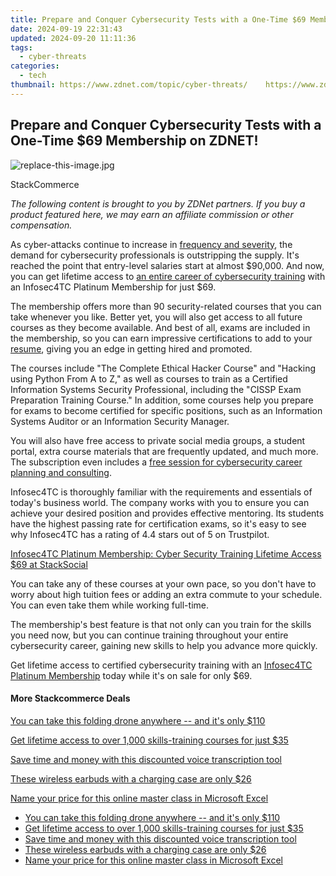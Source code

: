 ```yaml
---
title: Prepare and Conquer Cybersecurity Tests with a One-Time $69 Membership on ZDNET!
date: 2024-09-19 22:31:43
updated: 2024-09-20 11:11:36
tags:
  - cyber-threats
categories:
  - tech
thumbnail: https://www.zdnet.com/topic/cyber-threats/    https://www.zdnet.com/a/img/resize/8f4594e89d985cc08aa555f0b3cd8c8ade581dc5/2022/08/25/80ab1535-669e-4374-b345-22ee0c4e0573/zd-infosec4tc.jpg?width=170&height=96&fit=crop&auto=webp
---
```


## Prepare and Conquer Cybersecurity Tests with a One-Time $69 Membership on ZDNET!

![replace-this-image.jpg](https://www.zdnet.com/a/img/resize/62c86bd41910b7377fac6f656371d71d6040fc9b/2022/08/25/80ab1535-669e-4374-b345-22ee0c4e0573/zd-infosec4tc.jpg?auto=webp&width=1280)

StackCommerce

_The following content is brought to you by ZDNet partners. If you buy a product featured here, we may earn an affiliate commission or other compensation._

As cyber-attacks continue to increase in [frequency and severity](https://www.zdnet.com/article/google-blocked-largest-web-ddos-ever/), the demand for cybersecurity professionals is outstripping the supply. It's reached the point that entry-level salaries start at almost $90,000\. And now, you can get lifetime access to [an entire career of cybersecurity training](https://stacksocial.com/sales/infosec4tc-platinum-membership-lifetime-access?utm%5Fsource=zdnet.com&utm%5Fmedium=referral&utm%5Fcampaign=infosec4tc-platinum-membership-lifetime-access&utm%5Fterm=scsf-552722&utm%5Fcontent=a0x1P000004lhZSQAY&scsonar=1&aid=a-ceempx7z) with an Infosec4TC Platinum Membership for just $69.

The membership offers more than 90 security-related courses that you can take whenever you like. Better yet, you will also get access to all future courses as they become available. And best of all, exams are included in the membership, so you can earn impressive certifications to add to your [resume](https://www.zdnet.com/article/get-an-ai-resume-writer-website-job-board-and-much-more-for-only-40/), giving you an edge in getting hired and promoted.

The courses include "The Complete Ethical Hacker Course" and "Hacking using Python From A to Z," as well as courses to train as a Certified Information Systems Security Professional, including the "CISSP Exam Preparation Training Course." In addition, some courses help you prepare for exams to become certified for specific positions, such as an Information Systems Auditor or an Information Security Manager.

You will also have free access to private social media groups, a student portal, extra course materials that are frequently updated, and much more. The subscription even includes a [free session for cybersecurity career planning and consulting](https://stacksocial.com/sales/infosec4tc-platinum-membership-lifetime-access?utm%5Fsource=zdnet.com&utm%5Fmedium=referral&utm%5Fcampaign=infosec4tc-platinum-membership-lifetime-access&utm%5Fterm=scsf-552722&utm%5Fcontent=a0x1P000004lhZSQAY&scsonar=1&aid=a-ceempx7z).

Infosec4TC is thoroughly familiar with the requirements and essentials of today's business world. The company works with you to ensure you can achieve your desired position and provides effective mentoring. Its students have the highest passing rate for certification exams, so it's easy to see why Infosec4TC has a rating of 4.4 stars out of 5 on Trustpilot.

[Infosec4TC Platinum Membership: Cyber Security Training Lifetime Access $69 at StackSocial](https://stacksocial.com/sales/infosec4tc-platinum-membership-lifetime-access?utm%5Fsource=zdnet.com&utm%5Fmedium=referral&utm%5Fcampaign=infosec4tc-platinum-membership-lifetime-access&utm%5Fterm=scsf-552722&utm%5Fcontent=a0x1P000004lhZSQAY&scsonar=1&aid=a-ceempx7z)

You can take any of these courses at your own pace, so you don't have to worry about high tuition fees or adding an extra commute to your schedule. You can even take them while working full-time.

The membership's best feature is that not only can you train for the skills you need now, but you can continue training throughout your entire cybersecurity career, gaining new skills to help you advance more quickly.

Get lifetime access to certified cybersecurity training with an [Infosec4TC Platinum Membership](https://stacksocial.com/sales/infosec4tc-platinum-membership-lifetime-access?utm%5Fsource=zdnet.com&utm%5Fmedium=referral&utm%5Fcampaign=infosec4tc-platinum-membership-lifetime-access&utm%5Fterm=scsf-552722&utm%5Fcontent=a0x1P000004lhZSQAY&scsonar=1&aid=a-ceempx7z) today while it's on sale for only $69.

#### More Stackcommerce Deals

[You can take this folding drone anywhere -- and it's only $110](https://www.zdnet.com/article/get-a-folding-drone-you-can-take-with-you-anywhere-for-110/ "You can take this folding drone anywhere  -- and it's only $110")

[Get lifetime access to over 1,000 skills-training courses for just $35](https://www.zdnet.com/article/learn-it-coding-and-design-skills-for-just-20-with-this-course-pack/ "Get lifetime access to over 1,000 skills-training courses for just $35")

[Save time and money with this discounted voice transcription tool](https://www.zdnet.com/article/save-money-and-time-with-this-discounted-voice-transcription-tool/ "Save time and money with this discounted voice transcription tool")

[These wireless earbuds with a charging case are only $26](https://www.zdnet.com/article/get-these-wireless-earbuds-with-a-charging-case-for-just-26/ "These wireless earbuds with a charging case are only $26")

[Name your price for this online master class in Microsoft Excel](https://www.zdnet.com/article/name-your-price-for-this-online-master-class-in-microsoft-excel/ "Name your price for this online master class in Microsoft Excel")

* [You can take this folding drone anywhere -- and it's only $110](https://www.zdnet.com/article/get-a-folding-drone-you-can-take-with-you-anywhere-for-110/ "You can take this folding drone anywhere  -- and it's only $110")
* [Get lifetime access to over 1,000 skills-training courses for just $35](https://www.zdnet.com/article/learn-it-coding-and-design-skills-for-just-20-with-this-course-pack/ "Get lifetime access to over 1,000 skills-training courses for just $35")
* [Save time and money with this discounted voice transcription tool](https://www.zdnet.com/article/save-money-and-time-with-this-discounted-voice-transcription-tool/ "Save time and money with this discounted voice transcription tool")
* [These wireless earbuds with a charging case are only $26](https://www.zdnet.com/article/get-these-wireless-earbuds-with-a-charging-case-for-just-26/ "These wireless earbuds with a charging case are only $26")
* [Name your price for this online master class in Microsoft Excel](https://www.zdnet.com/article/name-your-price-for-this-online-master-class-in-microsoft-excel/ "Name your price for this online master class in Microsoft Excel")

<ins class="adsbygoogle"
     style="display:block"
     data-ad-format="autorelaxed"
     data-ad-client="ca-pub-7571918770474297"
     data-ad-slot="1223367746"></ins>



<ins class="adsbygoogle"
     style="display:block"
     data-ad-client="ca-pub-7571918770474297"
     data-ad-slot="8358498916"
     data-ad-format="auto"
     data-full-width-responsive="true"></ins>
